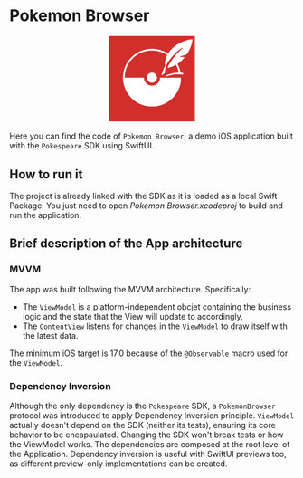 # Pokemon Browser

<div align="center">
  <img width="30%" src="Pokemon Browser/Assets.xcassets/AppIcon.appiconset/Icon-1024.png" alt="app logo"/>
</div>

Here you can find the code of `Pokemon Browser`, a demo iOS application built with the `Pokespeare` SDK using SwiftUI.

## How to run it

The project is already linked with the SDK as it is loaded as a local Swift Package. You just need to open *Pokemon Browser.xcodeproj* to build and run the application.

## Brief description of the App architecture

### MVVM 

The app was built following the MVVM architecture. Specifically:
- The `ViewModel` is a platform-independent obcjet containing the business logic and the state that the View will update to accordingly,
- The `ContentView` listens for changes in the `ViewModel` to draw itself with the latest data.

The minimum iOS target is 17.0 because of the `@Observable` macro used for the `ViewModel`.

### Dependency Inversion
Although the only dependency is the `Pokespeare` SDK, a `PokemonBrowser` protocol was introduced to apply Dependency Inversion principle. `ViewModel` actually doesn't depend on the SDK (neither its tests), ensuring its core behavior to be encapaulated.
Changing the SDK won't break tests or how the ViewModel works.
The dependencies are composed at the root level of the Application.
Dependency inversion is useful with SwiftUI previews too, as different preview-only implementations can be created.


